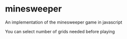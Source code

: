 # minesweeper
An implementation of the minesweeper game in javascript

You can select number of grids needed before playing
